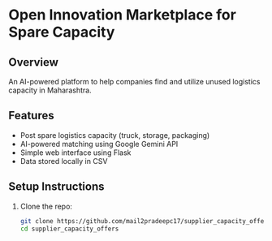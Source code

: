# Open Innovation Marketplace for Spare Capacity

## Overview

An AI-powered platform to help companies find and utilize unused logistics capacity in Maharashtra.

## Features

- Post spare logistics capacity (truck, storage, packaging)
- AI-powered matching using Google Gemini API
- Simple web interface using Flask
- Data stored locally in CSV

## Setup Instructions

1. Clone the repo:
   ```bash
   git clone https://github.com/mail2pradeepc17/supplier_capacity_offers.git 
   cd supplier_capacity_offers